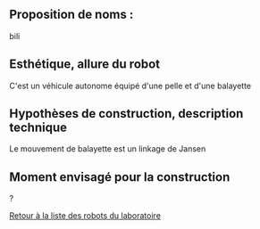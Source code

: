 
## Proposition de noms : 

bili

## Esthétique, allure du robot

C'est un véhicule autonome équipé d'une pelle et d'une balayette

## Hypothèses de construction, description technique

Le mouvement de balayette est un linkage de Jansen

## Moment envisagé pour la construction

?

[Retour à la liste des robots du laboratoire](.)
